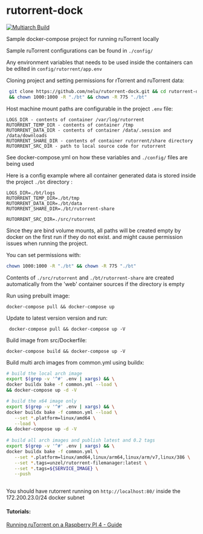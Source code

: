 # rutorrent-dock
[![Multiarch Build](https://github.com/nelu/rutorrent-dock/actions/workflows/docker-image.yml/badge.svg)](https://github.com/nelu/rutorrent-dock/actions/workflows/docker-image.yml)

Sample docker-compose project for running ruTorrent locally

Sample ruTorrent configurations can be found in `./config/`

Any environment variables that needs to be used inside the containers can be edited in `config/rutorrent/app.env`


Cloning project and setting permissions for rTorrent and ruTorrent data:
```bash
 git clone https://github.com/nelu/rutorrent-dock.git && cd rutorrent-dock \
 && chown 1000:1000 -R "./bt" && chown -R 775 "./bt"
```

Host machine mount paths are configurable in the project `.env` file:
 ```
 LOGS_DIR - contents of container /var/log/rutorrent
 RUTORRENT_TEMP_DIR - contents of container /tmp
 RUTORRENT_DATA_DIR - contents of container /data/.session and /data/downloads
 RUTORRENT_SHARE_DIR - contents of container rutorrent/share directory
 RUTORRENT_SRC_DIR - path to local source code for rutorrent
 ```
See docker-compose.yml on how these variables and `./config/` files are being used 

Here is a config example where all container generated data is stored inside the project `./bt` directory :
```dotenv
LOGS_DIR=./bt/logs
RUTORRENT_TEMP_DIR=./bt/tmp
RUTORRENT_DATA_DIR=./bt/data
RUTORRENT_SHARE_DIR=./bt/rutorrent-share

RUTORRENT_SRC_DIR=./src/rutorrent
```
Since they are bind volume mounts, all paths will be created empty by docker on the first run if they do not exist.
and might cause permission issues when running the project.

You can set permissions with:
```bash 
chown 1000:1000 -R "./bt" && chown -R 775 "./bt"
```

Contents of `./src/rutorrent` and `./bt/rutorrent-share` are created automatically from the 'web' container sources if the directory is empty 


Run using prebuilt image:

``` docker-compose pull && docker-compose up ```

Update to latest version version and run:

``` docker-compose pull && docker-compose up -V```



Build image from src/Dockerfile:

 ``` docker-compose build && docker-compose up -V ```

Build multi arch images from common.yml using buildx:

 ``` bash
 # build the local arch image 
 export $(grep -v '^#' .env | xargs) && \
 docker buildx bake -f common.yml --load \
 && docker-compose up -d -V
 
# build the x64 image only 
export $(grep -v '^#' .env | xargs) && \
docker buildx bake -f common.yml --load \
	--set *.platform=linux/amd64 \
	--load \
&& docker-compose up -d -V
	
# build all arch images and publish latest and 0.2 tags
export $(grep -v '^#' .env | xargs) && \
docker buildx bake -f common.yml \
	--set *.platform=linux/amd64,linux/arm64,linux/arm/v7,linux/386 \
	--set *.tags=unzel/rutorrent-filemanager:latest \
	--set *.tags=${SERVICE_IMAGE} \
	--push
	
 ```


You should have rutorrent running on ```http://localhost:80/``` inside the 172.200.23.0/24 docker subnet

#### Tutorials:
[Running ruTorrent on a Raspberry PI 4 - Guide](https://github.com/nelu/rutorrent-dock/wiki/Running-ruTorrent-on-a-Raspberry-PI---Guide)
